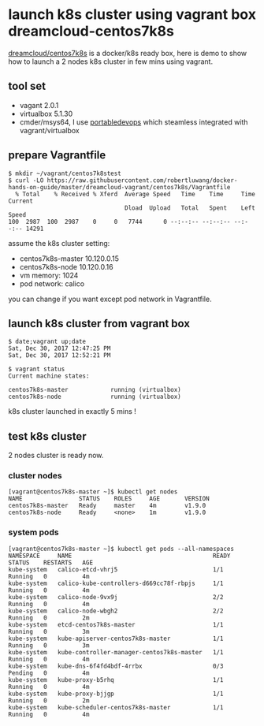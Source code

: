 # launch k8s cluster using vagrant box dreamcloud-centos7k8s

[dreamcloud/centos7k8s](https://app.vagrantup.com/dreamcloud/boxes/centos7k8s) is a docker/k8s ready box, here is demo to show how to launch a 2 nodes k8s cluster in few mins using vagrant.

## tool set
- vagant 2.0.1
- virtualbox 5.1.30
- cmder/msys64, I use [portabledevops](https://github.com/robertluwang/portabledevops) which steamless integrated with vagrant/virtualbox

## prepare Vagrantfile

```
$ mkdir ~/vagrant/centos7k8stest
$ curl -LO https://raw.githubusercontent.com/robertluwang/docker-hands-on-guide/master/dreamcloud-vagrant/centos7k8s/Vagrantfile
  % Total    % Received % Xferd  Average Speed   Time    Time     Time  Current
                                 Dload  Upload   Total   Spent    Left  Speed
100  2987  100  2987    0     0   7744      0 --:--:-- --:--:-- --:--:-- 14291
```

assume the k8s cluster setting:

- centos7k8s-master 10.120.0.15
- centos7k8s-node   10.120.0.16
- vm memory: 1024
- pod network: calico  

you can change if you want except pod network in Vagrantfile.

## launch k8s cluster from vagrant box 
```
$ date;vagrant up;date
Sat, Dec 30, 2017 12:47:25 PM
Sat, Dec 30, 2017 12:52:21 PM

$ vagrant status
Current machine states:

centos7k8s-master            running (virtualbox)
centos7k8s-node              running (virtualbox)
```
k8s cluster launched in exactly 5 mins !

## test k8s cluster 
2 nodes cluster is ready now.

### cluster nodes
```
[vagrant@centos7k8s-master ~]$ kubectl get nodes
NAME                STATUS    ROLES     AGE       VERSION
centos7k8s-master   Ready     master    4m        v1.9.0
centos7k8s-node     Ready     <none>    1m        v1.9.0
```
### system pods
```
[vagrant@centos7k8s-master ~]$ kubectl get pods --all-namespaces
NAMESPACE     NAME                                        READY     STATUS    RESTARTS   AGE
kube-system   calico-etcd-vhrj5                           1/1       Running   0          4m
kube-system   calico-kube-controllers-d669cc78f-rbpjs     1/1       Running   0          4m
kube-system   calico-node-9vx9j                           2/2       Running   0          4m
kube-system   calico-node-wbgh2                           2/2       Running   0          2m
kube-system   etcd-centos7k8s-master                      1/1       Running   0          3m
kube-system   kube-apiserver-centos7k8s-master            1/1       Running   0          3m
kube-system   kube-controller-manager-centos7k8s-master   1/1       Running   0          4m
kube-system   kube-dns-6f4fd4bdf-4rrbx                    0/3       Pending   0          4m
kube-system   kube-proxy-b5rhq                            1/1       Running   0          4m
kube-system   kube-proxy-bjjgp                            1/1       Running   0          2m
kube-system   kube-scheduler-centos7k8s-master            1/1       Running   0          4m
```
